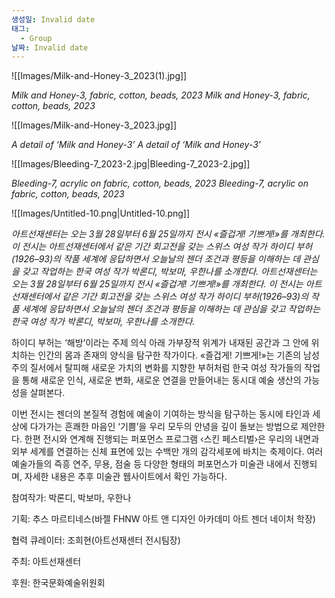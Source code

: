 ```yaml
---
생성일: Invalid date
태그:
  - Group
날짜: Invalid date
---
```

![[Images/Milk-and-Honey-3_2023(1).jpg]]

*Milk and Honey-3, fabric, cotton, beads, 2023*
*Milk and Honey-3, fabric, cotton, beads, 2023*

  

  


![[Images/Milk-and-Honey-3_2023.jpg]]

*A detail of ‘Milk and Honey-3’*
*A detail of ‘Milk and Honey-3’*

  

  


![[Images/Bleeding-7_2023-2.jpg|Bleeding-7_2023-2.jpg]]

*Bleeding-7, acrylic on fabric, cotton, beads, 2023*
*Bleeding-7, acrylic on fabric, cotton, beads, 2023*

  

  


![[Images/Untitled-10.png|Untitled-10.png]]

*아트선재센터는 오는 3월 28일부터 6월 25일까지 전시 «즐겁게! 기쁘게!»를 개최한다. 이 전시는 아트선재센터에서 같은 기간 회고전을 갖는 스위스 여성 작가 하이디 부허(1926–93)의 작품 세계에 응답하면서 오늘날의 젠더 조건과 평등을 이해하는 데 관심을 갖고 작업하는 한국 여성 작가 박론디, 박보마, 우한나를 소개한다.*
*아트선재센터는 오는 3월 28일부터 6월 25일까지 전시 «즐겁게! 기쁘게!»를 개최한다. 이 전시는 아트선재센터에서 같은 기간 회고전을 갖는 스위스 여성 작가 하이디 부허(1926–93)의 작품 세계에 응답하면서 오늘날의 젠더 조건과 평등을 이해하는 데 관심을 갖고 작업하는 한국 여성 작가 박론디, 박보마, 우한나를 소개한다.*


하이디 부허는 ‘해방’이라는 주제 의식 아래 가부장적 위계가 내재된 공간과 그 안에 위치하는 인간의 몸과 존재의 양식을 탐구한 작가이다. «즐겁게! 기쁘게!»는 기존의 남성주의 질서에서 탈피해 새로운 가치의 변화를 지향한 부허처럼 한국 여성 작가들의 작업을 통해 새로운 인식, 새로운 변화, 새로운 연결을 만들어내는 동시대 예술 생산의 가능성을 살펴본다.

이번 전시는 젠더의 본질적 경험에 예술이 기여하는 방식을 탐구하는 동시에 타인과 세상에 다가가는 흔쾌한 마음인 ‘기쁨’을 우리 모두의 안녕을 깊이 돌보는 방법으로 제안한다. 한편 전시와 연계해 진행되는 퍼포먼스 프로그램 ‹스킨 페스티벌›은 우리의 내면과 외부 세계를 연결하는 신체 표면에 있는 수백만 개의 감각세포에 바치는 축제이다. 여러 예술가들의 즉흥 연주, 무용, 점술 등 다양한 형태의 퍼포먼스가 미술관 내에서 진행되며, 자세한 내용은 추후 미술관 웹사이트에서 확인 가능하다.

  

참여작가: 박론디, 박보마, 우한나

기획: 추스 마르티네스(바젤 FHNW 아트 앤 디자인 아카데미 아트 젠더 네이처 학장)

협력 큐레이터: 조희현(아트선재센터 전시팀장)

주최: 아트선재센터

후원: 한국문화예술위원회